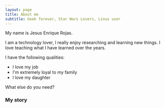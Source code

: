 ```yaml
---
layout: page
title: About me
subtitle: Geek forever, Star Wars Lovers, Linux user
---
```


My name is Jesus Enrique Rojas. 

I am a technology lover, I really enjoy researching and learning new things. I love teaching what I have learned over the years.

I have the following qualities:

- I love my job 
- I'm extremely loyal to my family
- I love my daughter


What else do you need?

### My story



